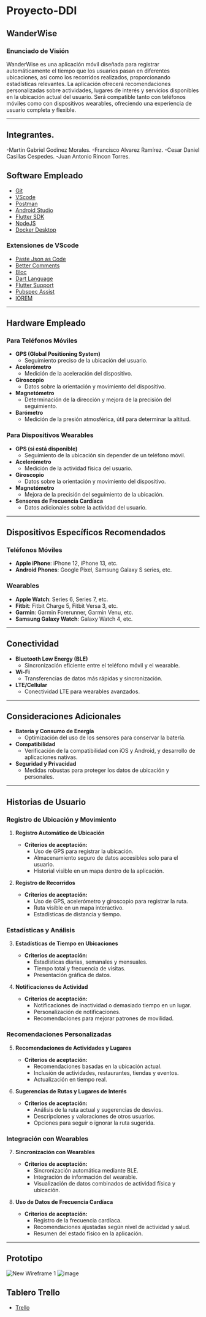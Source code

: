 # Proyecto-DDI

## WanderWise

### Enunciado de Visión
WanderWise es una aplicación móvil diseñada para registrar automáticamente el tiempo que los usuarios pasan en diferentes ubicaciones, así como los recorridos realizados, proporcionando estadísticas relevantes. La aplicación ofrecerá recomendaciones personalizadas sobre actividades, lugares de interés y servicios disponibles en la ubicación actual del usuario. Será compatible tanto con teléfonos móviles como con dispositivos wearables, ofreciendo una experiencia de usuario completa y flexible.

---
## Integrantes.
 -Martin Gabriel Godínez Morales.
 -Francisco Alvarez Ramírez.
 -Cesar Daniel Casillas Cespedes.
 -Juan Antonio Rincon Torres.

## Software Empleado

- [Git](https://git-scm.com/)
- [VScode](https://code.visualstudio.com/download)
- [Postman](https://www.postman.com/downloads/)
- [Android Studio](https://developer.android.com/studio)
- [Flutter SDK](https://flutter.dev/)
- [NodeJS](https://nodejs.org/en/download/current)
- [Docker Desktop](https://www.docker.com/products/docker-desktop)

### Extensiones de VScode

- [Paste Json as Code](https://marketplace.visualstudio.com/items?itemName=typeguard.quicktype-vs)
- [Better Comments](https://marketplace.visualstudio.com/items?itemName=aaron-bond.better-comments)
- [Bloc](https://marketplace.visualstudio.com/items?itemName=FelixAngelov.bloc)
- [Dart Language](https://marketplace.visualstudio.com/items?itemName=Dart-Code.dart-code)
- [Flutter Support](https://marketplace.visualstudio.com/items?itemName=Dart-Code.flutter)
- [Pubspec Assist](https://marketplace.visualstudio.com/items?itemName=jeroen-meijer.pubspec-assist)
- [lOREM](https://marketplace.visualstudio.com/items?itemName=Tyriar.lorem-ipsum)

---

## Hardware Empleado

### Para Teléfonos Móviles

- **GPS (Global Positioning System)**
  - Seguimiento preciso de la ubicación del usuario.
- **Acelerómetro**
  - Medición de la aceleración del dispositivo.
- **Giroscopio**
  - Datos sobre la orientación y movimiento del dispositivo.
- **Magnetómetro**
  - Determinación de la dirección y mejora de la precisión del seguimiento.
- **Barómetro**
  - Medición de la presión atmosférica, útil para determinar la altitud.

### Para Dispositivos Wearables

- **GPS (si está disponible)**
  - Seguimiento de la ubicación sin depender de un teléfono móvil.
- **Acelerómetro**
  - Medición de la actividad física del usuario.
- **Giroscopio**
  - Datos sobre la orientación y movimiento del dispositivo.
- **Magnetómetro**
  - Mejora de la precisión del seguimiento de la ubicación.
- **Sensores de Frecuencia Cardíaca**
  - Datos adicionales sobre la actividad del usuario.

---

## Dispositivos Específicos Recomendados

### Teléfonos Móviles
- **Apple iPhone**: iPhone 12, iPhone 13, etc.
- **Android Phones**: Google Pixel, Samsung Galaxy S series, etc.

### Wearables
- **Apple Watch**: Series 6, Series 7, etc.
- **Fitbit**: Fitbit Charge 5, Fitbit Versa 3, etc.
- **Garmin**: Garmin Forerunner, Garmin Venu, etc.
- **Samsung Galaxy Watch**: Galaxy Watch 4, etc.

---

## Conectividad

- **Bluetooth Low Energy (BLE)**
  - Sincronización eficiente entre el teléfono móvil y el wearable.
- **Wi-Fi**
  - Transferencias de datos más rápidas y sincronización.
- **LTE/Cellular**
  - Conectividad LTE para wearables avanzados.

---

## Consideraciones Adicionales

- **Batería y Consumo de Energía**
  - Optimización del uso de los sensores para conservar la batería.
- **Compatibilidad**
  - Verificación de la compatibilidad con iOS y Android, y desarrollo de aplicaciones nativas.
- **Seguridad y Privacidad**
  - Medidas robustas para proteger los datos de ubicación y personales.

---

## Historias de Usuario

### Registro de Ubicación y Movimiento

1. **Registro Automático de Ubicación**
   - **Criterios de aceptación:**
     - Uso de GPS para registrar la ubicación.
     - Almacenamiento seguro de datos accesibles solo para el usuario.
     - Historial visible en un mapa dentro de la aplicación.

2. **Registro de Recorridos**
   - **Criterios de aceptación:**
     - Uso de GPS, acelerómetro y giroscopio para registrar la ruta.
     - Ruta visible en un mapa interactivo.
     - Estadísticas de distancia y tiempo.

### Estadísticas y Análisis

3. **Estadísticas de Tiempo en Ubicaciones**
   - **Criterios de aceptación:**
     - Estadísticas diarias, semanales y mensuales.
     - Tiempo total y frecuencia de visitas.
     - Presentación gráfica de datos.

4. **Notificaciones de Actividad**
   - **Criterios de aceptación:**
     - Notificaciones de inactividad o demasiado tiempo en un lugar.
     - Personalización de notificaciones.
     - Recomendaciones para mejorar patrones de movilidad.

### Recomendaciones Personalizadas

5. **Recomendaciones de Actividades y Lugares**
   - **Criterios de aceptación:**
     - Recomendaciones basadas en la ubicación actual.
     - Inclusión de actividades, restaurantes, tiendas y eventos.
     - Actualización en tiempo real.

6. **Sugerencias de Rutas y Lugares de Interés**
   - **Criterios de aceptación:**
     - Análisis de la ruta actual y sugerencias de desvíos.
     - Descripciones y valoraciones de otros usuarios.
     - Opciones para seguir o ignorar la ruta sugerida.

### Integración con Wearables

7. **Sincronización con Wearables**
   - **Criterios de aceptación:**
     - Sincronización automática mediante BLE.
     - Integración de información del wearable.
     - Visualización de datos combinados de actividad física y ubicación.

8. **Uso de Datos de Frecuencia Cardíaca**
   - **Criterios de aceptación:**
     - Registro de la frecuencia cardíaca.
     - Recomendaciones ajustadas según nivel de actividad y salud.
     - Resumen del estado físico en la aplicación.

---

## Prototipo

![New Wireframe 1](https://github.com/jantorres53/Proyecto-DDI/assets/123511310/5df19be6-81ae-4338-bb70-8fd2e7a682a4)
![image](https://github.com/jantorres53/Proyecto-DDI/assets/123511310/848f999d-75ef-4793-99d2-7a60a5c98e39)


## Tablero Trello
- [Trello](https://trello.com/invite/b/pmcREqsL/ATTIebd77814d28dd3db7696c5f728130108604FD161/proyecto-ddi)
